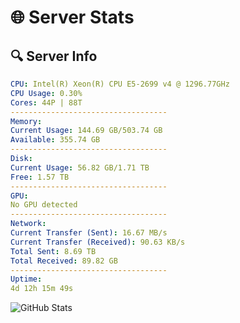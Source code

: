 # 🌐 Server Stats
## 🔍 Server Info
```yaml
CPU: Intel(R) Xeon(R) CPU E5-2699 v4 @ 1296.77GHz
CPU Usage: 0.30%
Cores: 44P | 88T
-----------------------------------
Memory:
Current Usage: 144.69 GB/503.74 GB
Available: 355.74 GB
-----------------------------------
Disk:
Current Usage: 56.82 GB/1.71 TB
Free: 1.57 TB
-----------------------------------
GPU:
No GPU detected
-----------------------------------
Network:
Current Transfer (Sent): 16.67 MB/s
Current Transfer (Received): 90.63 KB/s
Total Sent: 8.69 TB
Total Received: 89.82 GB
-----------------------------------
Uptime:
4d 12h 15m 49s
```
![GitHub Stats](https://img.shields.io/badge/Updated-2025-03-12_09:38:38-blue)
